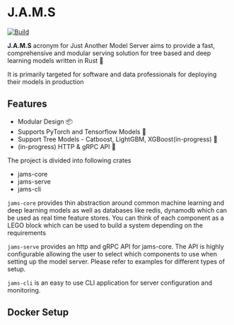 # J.A.M.S 

[![Build](https://github.com/gagansingh894/jams-rs/actions/workflows/build.yml/badge.svg?branch=main)](https://github.com/gagansingh894/jams-rs/actions/workflows/build.yml)


**J.A.M.S** acronym for Just Another Model Server aims to provide a fast, comprehensive and modular serving solution for tree based and deep learning models written in Rust 🦀

It is primarily targeted for software and data professionals for deploying their models in production

## Features
- Modular Design 📦
- Supports PyTorch and Tensorflow Models 🤖
- Support Tree Models - Catboost, LightGBM, XGBoost(in-progress) 🌳
- (in-progress) HTTP & gRPC API 🚀

The project is divided into following crates

- jams-core
- jams-serve
- jams-cli

`jams-core` provides thin abstraction around common machine learning and deep learning models as well as databases like redis, dynamodb which can be used as real time feature stores. You can think of each component as a LEGO block which can be used to build a system depending on the requirements

`jams-serve` provides an http and gRPC API  for jams-core. The API is highly configurable allowing the user to select which components to use when setting up the model server. Please refer to examples for different types of setup.

`jams-cli` is an easy to use CLI application for server configuration and monitoring.

## Docker Setup
<todo>
